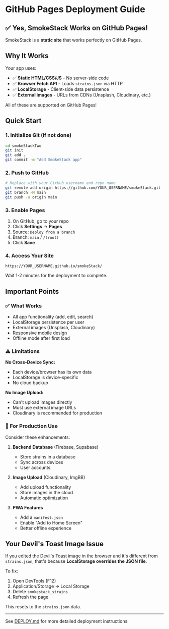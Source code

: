 # GitHub Pages Deployment Guide

## ✅ Yes, SmokeStack Works on GitHub Pages!

SmokeStack is a **static site** that works perfectly on GitHub Pages.

## Why It Works

Your app uses:

- ✅ **Static HTML/CSS/JS** - No server-side code
- ✅ **Browser Fetch API** - Loads `strains.json` via HTTP
- ✅ **LocalStorage** - Client-side data persistence
- ✅ **External images** - URLs from CDNs (Unsplash, Cloudinary, etc.)

All of these are supported on GitHub Pages!

## Quick Start

### 1. Initialize Git (if not done)

```bash
cd smokeStackTwo
git init
git add .
git commit -m "Add SmokeStack app"
```

### 2. Push to GitHub

```bash
# Replace with your GitHub username and repo name
git remote add origin https://github.com/YOUR_USERNAME/smokeStack.git
git branch -M main
git push -u origin main
```

### 3. Enable Pages

1. On GitHub, go to your repo
2. Click **Settings** → **Pages**
3. Source: `Deploy from a branch`
4. Branch: `main` / `/(root)`
5. Click **Save**

### 4. Access Your Site

```
https://YOUR_USERNAME.github.io/smokeStack/
```

Wait 1-2 minutes for the deployment to complete.

## Important Points

### ✅ What Works

- All app functionality (add, edit, search)
- LocalStorage persistence per user
- External images (Unsplash, Cloudinary)
- Responsive mobile design
- Offline mode after first load

### ⚠️ Limitations

**No Cross-Device Sync:**

- Each device/browser has its own data
- LocalStorage is device-specific
- No cloud backup

**No Image Upload:**

- Can't upload images directly
- Must use external image URLs
- Cloudinary is recommended for production

### 🔄 For Production Use

Consider these enhancements:

1. **Backend Database** (Firebase, Supabase)

   - Store strains in a database
   - Sync across devices
   - User accounts

2. **Image Upload** (Cloudinary, ImgBB)

   - Add upload functionality
   - Store images in the cloud
   - Automatic optimization

3. **PWA Features**
   - Add a `manifest.json`
   - Enable "Add to Home Screen"
   - Better offline experience

## Your Devil's Toast Image Issue

If you edited the Devil's Toast image in the browser and it's different from `strains.json`, that's because **LocalStorage overrides the JSON file**.

To fix:

1. Open DevTools (F12)
2. Application/Storage → Local Storage
3. Delete `smokestack_strains`
4. Refresh the page

This resets to the `strains.json` data.

---

See [DEPLOY.md](DEPLOY.md) for more detailed deployment instructions.

